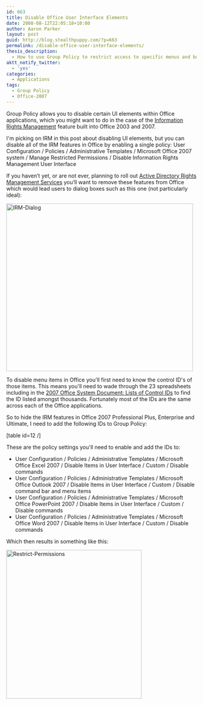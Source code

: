 ```yaml
---
id: 663
title: Disable Office User Interface Elements
date: 2008-08-12T22:05:18+10:00
author: Aaron Parker
layout: post
guid: http://blog.stealthpuppy.com/?p=663
permalink: /disable-office-user-interface-elements/
thesis_description:
  - How to use Group Policy to restrict access to specific menus and buttons in Office 2007
aktt_notify_twitter:
  - 'yes'
categories:
  - Applications
tags:
  - Group Policy
  - Office-2007
---
```

Group Policy allows you to disable certain UI elements within Office applications, which you might want to do in the case of the [Information Rights Management](http://technet.microsoft.com/en-us/library/cc179103.aspx) feature built into Office 2003 and 2007.

<p class="important">
  I'm picking on IRM in this post about disabling UI elements, but you can disable all of the IRM features in Office by enabling a single policy: User Configuration / Policies / Administrative Templates / Microsoft Office 2007 system / Manage Restricted Permissions / Disable Information Rights Management User Interface
</p>

If you haven’t yet, or are not ever, planning to roll out [Active Directory Rights Management Services](http://technet.microsoft.com/en-us/library/cc534988.aspx) you’ll want to remove these features from Office which would lead users to dialog boxes such as this one (not particularly ideal):

<img title="IRM-Dialog" src="https://stealthpuppy.com/media/2008/08/irmdialog.png" border="0" alt="IRM-Dialog" width="494" height="443" /> 

To disable menu items in Office you'll first need to know the control ID's of those items. This means you'll need to wade through the 23 spreadsheets including in the [2007 Office System Document: Lists of Control IDs](http://www.microsoft.com/downloads/details.aspx?familyid=4329d9e9-4d11-46a5-898d-23e4f331e9ae&displaylang=en) to find the ID listed amongst thousands. Fortunately most of the IDs are the same across each of the Office applications.

So to hide the IRM features in Office 2007 Professional Plus, Enterprise and Ultimate, I need to add the following IDs to Group Policy:

[table id=12 /]

These are the policy settings you'll need to enable and add the IDs to:

  * User Configuration / Policies / Administrative Templates / Microsoft Office Excel 2007 / Disable Items in User Interface / Custom / Disable commands
  * User Configuration / Policies / Administrative Templates / Microsoft Office Outlook 2007 / Disable Items in User Interface / Custom / Disable command bar and menu items
  * User Configuration / Policies / Administrative Templates / Microsoft Office PowerPoint 2007 / Disable Items in User Interface / Custom / Disable commands
  * User Configuration / Policies / Administrative Templates / Microsoft Office Word 2007 / Disable Items in User Interface / Custom / Disable commands

Which then results in something like this:

<img title="Restrict-Permissions" src="https://stealthpuppy.com/media/2008/08/restrictpermissions.png" border="0" alt="Restrict-Permissions" width="358" height="393" />